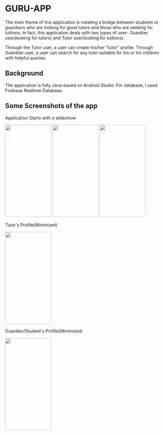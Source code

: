 # GURU-APP

The main theme of this application is creating a bridge between students or guardians who are looking for good tutors and those who are seeking for tuitions. In fact, this application deals with two types of user- Guardian user(looking for tutors) and Tutor user(looking for tuitions).

Through the Tutor user, a user can create his/her "tutor" profile. Through Guardian user, a user can search for any tutor suitable for his or his children with helpful queries.

## Background
The application is fully Java-based on Android Studio. For database, I used Firebase Realtime Database.

## Some Screenshots of the app
Application Starts with a slideshow

<img src="https://user-images.githubusercontent.com/46843689/112762938-2d68d700-9024-11eb-92c8-7ea6430aec60.png" height="300" width="150">      <img src="https://user-images.githubusercontent.com/46843689/112762947-33f74e80-9024-11eb-95b5-f65a7e8c7ca0.png" height="300" width="150">      <img src="https://user-images.githubusercontent.com/46843689/112762941-3063c780-9024-11eb-8787-380e7b38e82f.png" height="300" width="150">


Tutor's Profile(Minimized)

<img src="https://user-images.githubusercontent.com/46843689/112763167-29898480-9025-11eb-91b8-3935cf15a696.png" height="300" width="150">


Guardian/Student's Profile(Minimized)

<img src="https://user-images.githubusercontent.com/46843689/112763181-360ddd00-9025-11eb-8ab7-776a886f1d59.png" height="300" width="150">

